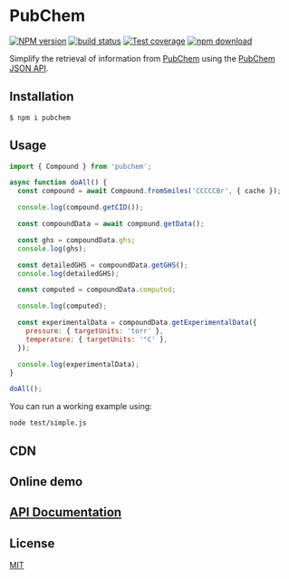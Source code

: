 # PubChem

[![NPM version][npm-image]][npm-url]
[![build status][ci-image]][ci-url]
[![Test coverage][codecov-image]][codecov-url]
[![npm download][download-image]][download-url]

Simplify the retrieval of information from [PubChem](https://pubchem.ncbi.nlm.nih.gov) using the [PubChem JSON API](https://pubchemdocs.ncbi.nlm.nih.gov/power-user-gateway).

## Installation

`$ npm i pubchem`

## Usage

```js
import { Compound } from 'pubchem';

async function doAll() {
  const compound = await Compound.fromSmiles('CCCCCBr', { cache });

  console.log(compound.getCID());

  const compoundData = await compound.getData();

  const ghs = compoundData.ghs;
  console.log(ghs);

  const detailedGHS = compoundData.getGHS();
  console.log(detailedGHS);

  const computed = compoundData.computed;

  console.log(computed);

  const experimentalData = compoundData.getExperimentalData({
    pressure: { targetUnits: 'torr' },
    temperature: { targetUnits: '°C' },
  });

  console.log(experimentalData);
}

doAll();
```

You can run a working example using:

`node test/simple.js`

## CDN

## Online demo

## [API Documentation](https://cheminfo.github.io/pubchem/)

## License

[MIT](./LICENSE)

[npm-image]: https://img.shields.io/npm/v/pubchem.svg
[npm-url]: https://www.npmjs.com/package/pubchem
[ci-image]: https://github.com/cheminfo/pubchem/workflows/Node.js%20CI/badge.svg?branch=master
[ci-url]: https://github.com/cheminfo/pubchem/actions?query=workflow%3A%22Node.js+CI%22
[codecov-image]: https://img.shields.io/codecov/c/github/cheminfo/pubchem.svg
[codecov-url]: https://codecov.io/gh/cheminfo/pubchem
[download-image]: https://img.shields.io/npm/dm/pubchem.svg
[download-url]: https://www.npmjs.com/package/pubchem
